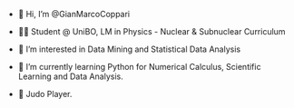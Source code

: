 - 👋 Hi, I’m @GianMarcoCoppari
- 🧑‍🎓 Student @ UniBO, LM in Physics - Nuclear & Subnuclear Curriculum
- 👀 I’m interested in Data Mining and Statistical Data Analysis
- 🌱 I’m currently learning Python for Numerical Calculus, Scientific Learning and Data Analysis.

- 🥋 Judo Player.

<!---
GianMarcoCoppari/GianMarcoCoppari is a ✨ special ✨ repository because its `README.md` (this file) appears on your GitHub profile.
You can click the Preview link to take a look at your changes.
--->
